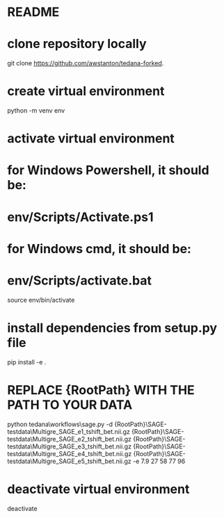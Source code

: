 # README
# clone repository locally
git clone https://github.com/awstanton/tedana-forked.
# create virtual environment
python -m venv env
# activate virtual environment
#   for Windows Powershell, it should be:
#       env/Scripts/Activate.ps1
#   for Windows cmd, it should be:
#       env/Scripts/activate.bat
source env/bin/activate
# install dependencies from setup.py file
pip install -e .
# REPLACE {RootPath} WITH THE PATH TO YOUR DATA
python tedana\workflows\sage.py -d {RootPath}\SAGE-testdata\Multigre_SAGE_e1_tshift_bet.nii.gz {RootPath}\SAGE-testdata\Multigre_SAGE_e2_tshift_bet.nii.gz {RootPath}\SAGE-testdata\Multigre_SAGE_e3_tshift_bet.nii.gz {RootPath}\SAGE-testdata\Multigre_SAGE_e4_tshift_bet.nii.gz {RootPath}\SAGE-testdata\Multigre_SAGE_e5_tshift_bet.nii.gz -e 7.9 27 58 77 96
# deactivate virtual environment
deactivate